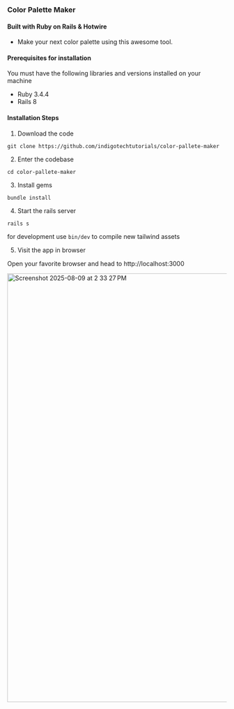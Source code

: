 ### Color Palette Maker
#### Built with Ruby on Rails & Hotwire

- Make your next color palette using this awesome tool.

#### Prerequisites for installation

You must have the following libraries and versions installed on your machine

- Ruby 3.4.4
- Rails 8

#### Installation Steps

1. Download the code

`git clone https://github.com/indigotechtutorials/color-pallete-maker`

2. Enter the codebase

`cd color-pallete-maker`

3. Install gems

`bundle install`

4. Start the rails server

`rails s`

for development use `bin/dev` to compile new tailwind assets

5. Visit the app in browser

Open your favorite browser and head to http://localhost:3000

<img width="1710" height="982" alt="Screenshot 2025-08-09 at 2 33 27 PM" src="https://github.com/user-attachments/assets/be84921d-0453-4622-a765-cf3cadd593fd" />
